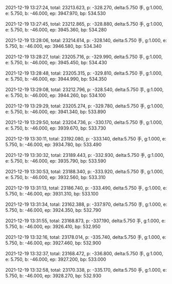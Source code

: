2021-12-19 13:27:24, total: 23213.623, p: -328.270, delta:5.750 手, g:1.000, e: 5.750, b: -46.000, ep: 3947.970, bp: 534.530

2021-12-19 13:27:45, total: 23212.865, p: -328.880, delta:5.750 手, g:1.000, e: 5.750, b: -46.000, ep: 3945.360, bp: 534.280

2021-12-19 13:28:06, total: 23214.614, p: -328.140, delta:5.750 手, g:1.000, e: 5.750, b: -46.000, ep: 3946.580, bp: 534.340

2021-12-19 13:28:27, total: 23205.716, p: -329.990, delta:5.750 手, g:1.000, e: 5.750, b: -46.000, ep: 3945.450, bp: 534.430

2021-12-19 13:28:48, total: 23205.315, p: -329.810, delta:5.750 手, g:1.000, e: 5.750, b: -46.000, ep: 3944.990, bp: 534.350

2021-12-19 13:29:08, total: 23212.796, p: -328.540, delta:5.750 手, g:1.000, e: 5.750, b: -46.000, ep: 3944.260, bp: 534.100

2021-12-19 13:29:29, total: 23205.274, p: -329.780, delta:5.750 手, g:1.000, e: 5.750, b: -46.000, ep: 3941.340, bp: 533.890

2021-12-19 13:29:50, total: 23204.736, p: -330.170, delta:5.750 手, g:1.000, e: 5.750, b: -46.000, ep: 3939.670, bp: 533.730

2021-12-19 13:30:11, total: 23192.080, p: -333.140, delta:5.750 手, g:1.000, e: 5.750, b: -46.000, ep: 3934.780, bp: 533.490

2021-12-19 13:30:32, total: 23189.443, p: -332.930, delta:5.750 手, g:1.000, e: 5.750, b: -46.000, ep: 3935.790, bp: 533.590

2021-12-19 13:30:53, total: 23188.340, p: -333.920, delta:5.750 手, g:1.000, e: 5.750, b: -46.000, ep: 3932.560, bp: 533.310

2021-12-19 13:31:13, total: 23186.740, p: -333.490, delta:5.750 手, g:1.000, e: 5.750, b: -46.000, ep: 3931.310, bp: 533.100

2021-12-19 13:31:34, total: 23162.388, p: -337.970, delta:5.750 手, g:1.000, e: 5.750, b: -46.000, ep: 3924.350, bp: 532.790

2021-12-19 13:31:55, total: 23168.873, p: -337.190, delta:5.750 手, g:1.000, e: 5.750, b: -46.000, ep: 3926.410, bp: 532.950

2021-12-19 13:32:16, total: 23178.014, p: -335.740, delta:5.750 手, g:1.000, e: 5.750, b: -46.000, ep: 3927.460, bp: 532.900

2021-12-19 13:32:37, total: 23168.472, p: -336.800, delta:5.750 手, g:1.000, e: 5.750, b: -46.000, ep: 3927.200, bp: 533.000

2021-12-19 13:32:58, total: 23170.338, p: -335.170, delta:5.750 手, g:1.000, e: 5.750, b: -46.000, ep: 3928.270, bp: 532.930